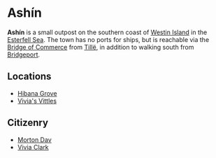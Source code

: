 # Ashín

**Ashín** is a small outpost on the southern coast of [Westin Island](../../../../ch-4-esterfell-gazetteer/esterfell/lenya/esterfell-sea/westin-island/) in the [Esterfell Sea](../../../../ch-4-esterfell-gazetteer/esterfell/lenya/esterfell-sea/). The town has no ports for ships, but is reachable via the [Bridge of Commerce](../road-of-commerce.md) from [Tillë](../tille.md), in addition to walking south from [Bridgeport](../bridgeport/).

## Locations

- [Hibana Grove](../../../../ch-4-esterfell-gazetteer/esterfell/lenya/esterfell-sea/westin-island/hibana-grove.md)
- [Vivia's Vittles](../../../organizations/vivias-vittles/)

## Citizenry

- [Morton Dav](../citizenry/morton-dav.md)
- [Vivia Clark](../../../organizations/vivias-vittles/members/vivia-clark.md)
